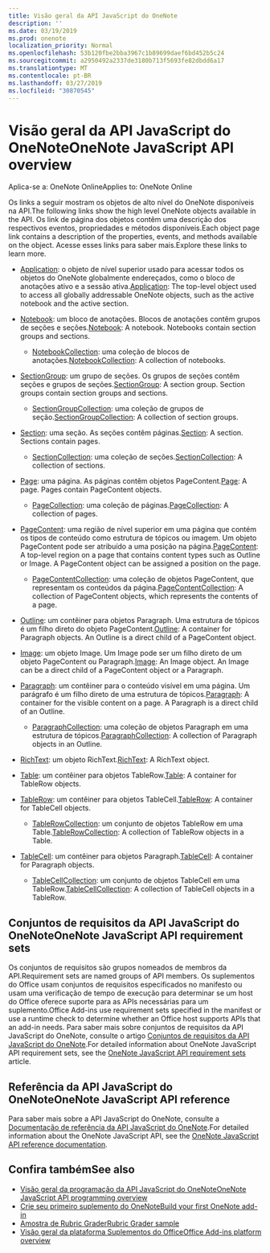 ```yaml
---
title: Visão geral da API JavaScript do OneNote
description: ''
ms.date: 03/19/2019
ms.prod: onenote
localization_priority: Normal
ms.openlocfilehash: 53b120fbe2bba3967c1b89699daef6bd452b5c24
ms.sourcegitcommit: a2950492a2337de3180b713f5693fe82dbdd6a17
ms.translationtype: MT
ms.contentlocale: pt-BR
ms.lasthandoff: 03/27/2019
ms.locfileid: "30870545"
---
```

# <a name="onenote-javascript-api-overview"></a><span data-ttu-id="fcabe-102">Visão geral da API JavaScript do OneNote</span><span class="sxs-lookup"><span data-stu-id="fcabe-102">OneNote JavaScript API overview</span></span>

<span data-ttu-id="fcabe-103">Aplica-se a: OneNote Online</span><span class="sxs-lookup"><span data-stu-id="fcabe-103">Applies to: OneNote Online</span></span>

<span data-ttu-id="fcabe-104">Os links a seguir mostram os objetos de alto nível do OneNote disponíveis na API.</span><span class="sxs-lookup"><span data-stu-id="fcabe-104">The following links show the high level OneNote objects available in the API.</span></span> <span data-ttu-id="fcabe-105">Os link de página dos objetos contêm uma descrição dos respectivos eventos, propriedades e métodos disponíveis.</span><span class="sxs-lookup"><span data-stu-id="fcabe-105">Each object page link contains a description of the properties, events, and methods available on the object.</span></span> <span data-ttu-id="fcabe-106">Acesse esses links para saber mais.</span><span class="sxs-lookup"><span data-stu-id="fcabe-106">Explore these links to learn more.</span></span> 
    
- <span data-ttu-id="fcabe-107">[Application](/javascript/api/onenote/onenote.application): o objeto de nível superior usado para acessar todos os objetos do OneNote globalmente endereçados, como o bloco de anotações ativo e a sessão ativa.</span><span class="sxs-lookup"><span data-stu-id="fcabe-107">[Application](/javascript/api/onenote/onenote.application): The top-level object used to access all globally addressable OneNote objects, such as the active notebook and the active section.</span></span>

- <span data-ttu-id="fcabe-p102">[Notebook](/javascript/api/onenote/onenote.notebook): um bloco de anotações. Blocos de anotações contêm grupos de seções e seções.</span><span class="sxs-lookup"><span data-stu-id="fcabe-p102">[Notebook](/javascript/api/onenote/onenote.notebook): A notebook. Notebooks contain section groups and sections.</span></span>
    - <span data-ttu-id="fcabe-110">[NotebookCollection](/javascript/api/onenote/onenote.notebookcollection): uma coleção de blocos de anotações.</span><span class="sxs-lookup"><span data-stu-id="fcabe-110">[NotebookCollection](/javascript/api/onenote/onenote.notebookcollection): A collection of notebooks.</span></span>

- <span data-ttu-id="fcabe-p103">[SectionGroup](/javascript/api/onenote/onenote.sectiongroup): um grupo de seções. Os grupos de seções contêm seções e grupos de seções.</span><span class="sxs-lookup"><span data-stu-id="fcabe-p103">[SectionGroup](/javascript/api/onenote/onenote.sectiongroup): A section group. Section groups contain section groups and sections.</span></span>
    - <span data-ttu-id="fcabe-113">[SectionGroupCollection](/javascript/api/onenote/onenote.sectiongroupcollection): uma coleção de grupos de seção.</span><span class="sxs-lookup"><span data-stu-id="fcabe-113">[SectionGroupCollection](/javascript/api/onenote/onenote.sectiongroupcollection): A collection of section groups.</span></span>

- <span data-ttu-id="fcabe-p104">[Section](/javascript/api/onenote/onenote.section): uma seção. As seções contêm páginas.</span><span class="sxs-lookup"><span data-stu-id="fcabe-p104">[Section](/javascript/api/onenote/onenote.section): A section. Sections contain pages.</span></span>
    - <span data-ttu-id="fcabe-116">[SectionCollection](/javascript/api/onenote/onenote.sectioncollection): uma coleção de seções.</span><span class="sxs-lookup"><span data-stu-id="fcabe-116">[SectionCollection](/javascript/api/onenote/onenote.sectioncollection): A collection of sections.</span></span>

- <span data-ttu-id="fcabe-p105">[Page](/javascript/api/onenote/onenote.page): uma página. As páginas contêm objetos PageContent.</span><span class="sxs-lookup"><span data-stu-id="fcabe-p105">[Page](/javascript/api/onenote/onenote.page): A page. Pages contain PageContent objects.</span></span>
    - <span data-ttu-id="fcabe-119">[PageCollection](/javascript/api/onenote/onenote.pagecollection): uma coleção de páginas.</span><span class="sxs-lookup"><span data-stu-id="fcabe-119">[PageCollection](/javascript/api/onenote/onenote.pagecollection): A collection of pages.</span></span>

- <span data-ttu-id="fcabe-p106">[PageContent](/javascript/api/onenote/onenote.pagecontent): uma região de nível superior em uma página que contém os tipos de conteúdo como estrutura de tópicos ou imagem. Um objeto PageContent pode ser atribuído a uma posição na página.</span><span class="sxs-lookup"><span data-stu-id="fcabe-p106">[PageContent](/javascript/api/onenote/onenote.pagecontent): A top-level region on a page that contains content types such as Outline or Image. A PageContent object can be assigned a position on the page.</span></span>
    - <span data-ttu-id="fcabe-122">[PageContentCollection](/javascript/api/onenote/onenote.pagecontentcollection): uma coleção de objetos PageContent, que representam os conteúdos da página.</span><span class="sxs-lookup"><span data-stu-id="fcabe-122">[PageContentCollection](/javascript/api/onenote/onenote.pagecontentcollection): A collection of PageContent objects, which represents the contents of a page.</span></span>

- <span data-ttu-id="fcabe-p107">[Outline](/javascript/api/onenote/onenote.outline): um contêiner para objetos Paragraph. Uma estrutura de tópicos é um filho direto do objeto PageContent.</span><span class="sxs-lookup"><span data-stu-id="fcabe-p107">[Outline](/javascript/api/onenote/onenote.outline): A container for Paragraph objects. An Outline is a direct child of a PageContent object.</span></span>

- <span data-ttu-id="fcabe-p108">[Image](/javascript/api/onenote/onenote.image): um objeto Image. Um Image pode ser um filho direto de um objeto PageContent ou Paragraph.</span><span class="sxs-lookup"><span data-stu-id="fcabe-p108">[Image](/javascript/api/onenote/onenote.image): An Image object. An Image can be a direct child of a PageContent object or a Paragraph.</span></span>

- <span data-ttu-id="fcabe-p109">[Paragraph](/javascript/api/onenote/onenote.paragraph): um contêiner para o conteúdo visível em uma página. Um parágrafo é um filho direto de uma estrutura de tópicos.</span><span class="sxs-lookup"><span data-stu-id="fcabe-p109">[Paragraph](/javascript/api/onenote/onenote.paragraph): A container for the visible content on a page. A Paragraph is a direct child of an Outline.</span></span>
    - <span data-ttu-id="fcabe-129">[ParagraphCollection](/javascript/api/onenote/onenote.paragraphcollection): uma coleção de objetos Paragraph em uma estrutura de tópicos.</span><span class="sxs-lookup"><span data-stu-id="fcabe-129">[ParagraphCollection](/javascript/api/onenote/onenote.paragraphcollection): A collection of Paragraph objects in an Outline.</span></span>

- <span data-ttu-id="fcabe-130">[RichText](/javascript/api/onenote/onenote.richtext): um objeto RichText.</span><span class="sxs-lookup"><span data-stu-id="fcabe-130">[RichText](/javascript/api/onenote/onenote.richtext): A RichText object.</span></span>

- <span data-ttu-id="fcabe-131">[Table](/javascript/api/onenote/onenote.table): um contêiner para objetos TableRow.</span><span class="sxs-lookup"><span data-stu-id="fcabe-131">[Table](/javascript/api/onenote/onenote.table): A container for TableRow objects.</span></span>

- <span data-ttu-id="fcabe-132">[TableRow](/javascript/api/onenote/onenote.tablerow): um contêiner para objetos TableCell.</span><span class="sxs-lookup"><span data-stu-id="fcabe-132">[TableRow](/javascript/api/onenote/onenote.tablerow): A container for TableCell objects.</span></span>
    - <span data-ttu-id="fcabe-133">[TableRowCollection](/javascript/api/onenote/onenote.tablerowcollection): um conjunto de objetos TableRow em uma Table.</span><span class="sxs-lookup"><span data-stu-id="fcabe-133">[TableRowCollection](/javascript/api/onenote/onenote.tablerowcollection): A collection of TableRow objects in a Table.</span></span>
 
- <span data-ttu-id="fcabe-134">[TableCell](/javascript/api/onenote/onenote.tablecell): um contêiner para objetos Paragraph.</span><span class="sxs-lookup"><span data-stu-id="fcabe-134">[TableCell](/javascript/api/onenote/onenote.tablecell): A container for Paragraph objects.</span></span>
    - <span data-ttu-id="fcabe-135">[TableCellCollection](/javascript/api/onenote/onenote.tablecellcollection): um conjunto de objetos TableCell em uma TableRow.</span><span class="sxs-lookup"><span data-stu-id="fcabe-135">[TableCellCollection](/javascript/api/onenote/onenote.tablecellcollection): A collection of TableCell objects in a TableRow.</span></span>

## <a name="onenote-javascript-api-requirement-sets"></a><span data-ttu-id="fcabe-136">Conjuntos de requisitos da API JavaScript do OneNote</span><span class="sxs-lookup"><span data-stu-id="fcabe-136">OneNote JavaScript API requirement sets</span></span>

<span data-ttu-id="fcabe-137">Os conjuntos de requisitos são grupos nomeados de membros da API.</span><span class="sxs-lookup"><span data-stu-id="fcabe-137">Requirement sets are named groups of API members.</span></span> <span data-ttu-id="fcabe-138">Os suplementos do Office usam conjuntos de requisitos especificados no manifesto ou usam uma verificação de tempo de execução para determinar se um host do Office oferece suporte para as APIs necessárias para um suplemento.</span><span class="sxs-lookup"><span data-stu-id="fcabe-138">Office Add-ins use requirement sets specified in the manifest or use a runtime check to determine whether an Office host supports APIs that an add-in needs.</span></span> <span data-ttu-id="fcabe-139">Para saber mais sobre conjuntos de requisitos da API JavaScript do OneNote, consulte o artigo [Conjuntos de requisitos da API JavaScript do OneNote](../requirement-sets/onenote-api-requirement-sets.md).</span><span class="sxs-lookup"><span data-stu-id="fcabe-139">For detailed information about OneNote JavaScript API requirement sets, see the [OneNote JavaScript API requirement sets](../requirement-sets/onenote-api-requirement-sets.md) article.</span></span>

## <a name="onenote-javascript-api-reference"></a><span data-ttu-id="fcabe-140">Referência da API JavaScript do OneNote</span><span class="sxs-lookup"><span data-stu-id="fcabe-140">OneNote JavaScript API reference</span></span>

<span data-ttu-id="fcabe-141">Para saber mais sobre a API JavaScript do OneNote, consulte a [Documentação de referência da API JavaScript do OneNote](/javascript/api/onenote).</span><span class="sxs-lookup"><span data-stu-id="fcabe-141">For detailed information about the OneNote JavaScript API, see the [OneNote JavaScript API reference documentation](/javascript/api/onenote).</span></span>

## <a name="see-also"></a><span data-ttu-id="fcabe-142">Confira também</span><span class="sxs-lookup"><span data-stu-id="fcabe-142">See also</span></span>

- [<span data-ttu-id="fcabe-143">Visão geral da programação da API JavaScript do OneNote</span><span class="sxs-lookup"><span data-stu-id="fcabe-143">OneNote JavaScript API programming overview</span></span>](/office/dev/add-ins/onenote/onenote-add-ins-programming-overview)
- [<span data-ttu-id="fcabe-144">Crie seu primeiro suplemento do OneNote</span><span class="sxs-lookup"><span data-stu-id="fcabe-144">Build your first OneNote add-in</span></span>](../../quickstarts/onenote-quickstart.md)
- [<span data-ttu-id="fcabe-145">Amostra de Rubric Grader</span><span class="sxs-lookup"><span data-stu-id="fcabe-145">Rubric Grader sample</span></span>](https://github.com/OfficeDev/OneNote-Add-in-Rubric-Grader)
- [<span data-ttu-id="fcabe-146">Visão geral da plataforma Suplementos do Office</span><span class="sxs-lookup"><span data-stu-id="fcabe-146">Office Add-ins platform overview</span></span>](/office/dev/add-ins/overview/office-add-ins)
